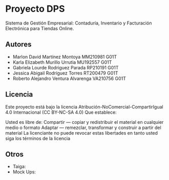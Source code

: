 # Proyecto DPS

Sistema de Gestión Empresarial: Contaduría, Inventario y Facturación Electrónica para Tiendas Online.


## Autores

- Marlon David Martínez Montoya MM210981 G01T 
- Karla Elizabeth Murillo Urrutia MU192557 G01T
- Gabriela Lourde Rodriguez Parada RP210191 G01T 
- Jessica Abigail Rodríguez Torres RT200479 G01T
- Roberto Alejandro Ventura Alvarenga VA210756 G01T 

## Licencia

Este proyecto está bajo la licencia Atribución-NoComercial-CompartirIgual 4.0 Internacional (CC BY-NC-SA 4.0)
Que establece:

Usted es libre de:
Compartir — copiar y redistribuir el material en cualquier medio o formato
Adaptar — remezclar, transformar y construir a partir del material
La licenciante no puede revocar estas libertades en tanto usted siga los términos de la licencia

## Otros

- Taiga: 
- Mock Ups: 
